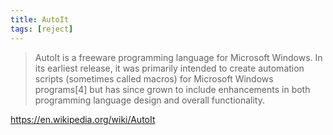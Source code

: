 ```yaml
---
title: AutoIt
tags: [reject]
---
```


> AutoIt is a freeware programming language for Microsoft Windows. In its
> earliest release, it was primarily intended to create automation scripts
> (sometimes called macros) for Microsoft Windows programs[4] but has since
> grown to include enhancements in both programming language design and overall
> functionality.

<https://en.wikipedia.org/wiki/AutoIt>
